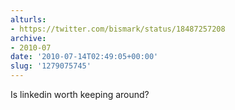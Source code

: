 ```yaml
---
alturls:
- https://twitter.com/bismark/status/18487257208
archive:
- 2010-07
date: '2010-07-14T02:49:05+00:00'
slug: '1279075745'
---
```


Is linkedin worth keeping around?

